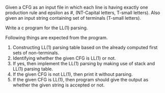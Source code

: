 Given a CFG as an input file in which each line is having exactly one production rule and epsilon as #,  (NT-Capital letters, T-small letters).
Also given an input string containing set of terminals (T-small letters).

Write a c program for the LL(1) parsing.

Following things are expected from the program.
1. Constructing LL(1) parsing table based on the already computed first sets of non-terminals.
2. Identifying whether the given CFG is LL(1) or not.
3. If yes, then implement the LL(1) parsing by making use of stack and LL(1) parsing table.
4. If the given CFG is not LL(1), then print it without parsing.
5. If the given CFG is LL(1), then program should give the output as whether the given string is accepted or not.